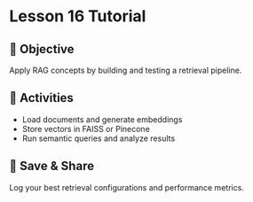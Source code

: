 # Lesson 16 Tutorial

## 🎯 Objective

Apply RAG concepts by building and testing a retrieval pipeline.

## 🧩 Activities

- Load documents and generate embeddings
- Store vectors in FAISS or Pinecone
- Run semantic queries and analyze results

## 💾 Save & Share

Log your best retrieval configurations and performance metrics.
